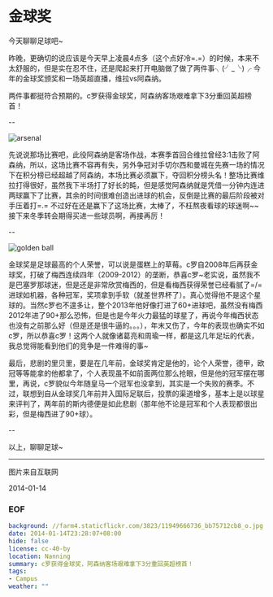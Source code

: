 金球奖
======
今天聊聊足球吧~

昨晚，更确切的说应该是今天早上凌晨4点多（这个点好冷=.=）的时候，本来不太舒服的，但是实在忍不住，还是爬起来打开电脑做了做了两件事╮(╯_╰)╭  今年的金球奖颁奖和一场英超直播，维拉vs阿森纳。

两件事都挺符合预期的。c罗获得金球奖，阿森纳客场艰难拿下3分重回英超榜首！

--

![arsenal](//farm4.staticflickr.com/3823/11949666736_bb75712cb8_o.jpg)

先说说那场比赛吧，此役阿森纳是客场作战，本赛季首回合维拉曾经3:1击败了阿森纳，所以，这场比赛不容再有失，另外争冠对手切尔西和曼城在先赛一场的情况下在积分榜已经超越了阿森纳，本场比赛必须赢下，夺回积分榜头名！整场比赛维拉打得很好，虽然我下半场打了好长的盹，但是感觉阿森纳就是凭借一分钟内连进两球赢下了比赛，其余的时间很难创造出进球的机会，反倒是比赛的最后阶段被对手压着打=.= 不过好在还是赢下了这场比赛，太棒了，不枉熬夜看球的球迷啊~~接下来冬季转会期得买进一些球员啊，再接再厉！

--

![golden ball](//farm6.staticflickr.com/5515/11949272384_c82173de1b_o.jpg)

金球奖是足球最高的个人荣誉，可以说是蛋糕上的草莓。c罗自2008年后再获金球奖，打破了梅西连续四年（2009-2012）的垄断，恭喜c罗~老实说，虽然我不是巴塞罗那球迷，但是还是非常欣赏梅西的，但是看梅西获得荣誉已经看腻了=/= 进球如机器，各种冠军，奖项拿到手软（就差世界杯了）。真心觉得他不是这个星球的。当然c罗也不遑多让，整个2013年他好像打进了60+进球吧，虽然没有梅西2012年进了90+那么恐怖，但是也是今年火力最猛的球星了，再说今年梅西状态也没有之前那么好（但是还是很牛逼的。。。），年末又伤了，今年的表现也确实不如c罗，所以恭喜c罗！这两个人就像诸葛亮和周瑜一样，都是这几年足坛的代表，我总觉得能看到他们的竞争是一件难得的事~

最后，悲剧的里贝里，要是在几年前，金球奖肯定是他的，论个人荣誉，德甲，欧冠等等能拿的他都拿了，个人表现虽不如前面两位那么抢眼，但是他的冠军摆在哪里，再说，c罗貌似今年随皇马一个冠军也没拿到，其实是一个失败的赛季。不过，联想到自从金球奖几年前并入国际足联后，投票的渠道增多，基本上是以球星来评判了，两年前的斯内德便是如此悲剧（那年他不论是冠军和个人表现都很出彩，但是梅西进了90+球）。

--

以上，聊聊足球~

---
图片来自互联网

2014-01-14


### EOF
```yaml
background: //farm4.staticflickr.com/3823/11949666736_bb75712cb8_o.jpg
date: 2014-01-14T23:28:07+08:00
hide: false
license: cc-40-by
location: Nanning
summary: c罗获得金球奖，阿森纳客场艰难拿下3分重回英超榜首！
tags:
- Campus
weather: ""
```
